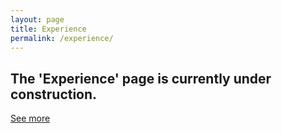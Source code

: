 ```yaml
---
layout: page
title: Experience
permalink: /experience/
---
```

<main class="main">
    <section class="portfolio">
        <h2 class="h1">The 'Experience' page is currently under construction.</h2>
    </section>
    <a class="button">
        <a class="arrow-link" href="https://www.linkedin.com/in/jmwii1981/details/experience/" target="_blank">See more</a>
    </a>
</main>